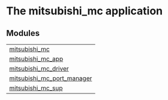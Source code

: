 

# The mitsubishi_mc application #


## Modules ##


<table width="100%" border="0" summary="list of modules">
<tr><td><a href="mitsubishi_mc.md" class="module">mitsubishi_mc</a></td></tr>
<tr><td><a href="mitsubishi_mc_app.md" class="module">mitsubishi_mc_app</a></td></tr>
<tr><td><a href="mitsubishi_mc_driver.md" class="module">mitsubishi_mc_driver</a></td></tr>
<tr><td><a href="mitsubishi_mc_port_manager.md" class="module">mitsubishi_mc_port_manager</a></td></tr>
<tr><td><a href="mitsubishi_mc_sup.md" class="module">mitsubishi_mc_sup</a></td></tr></table>

